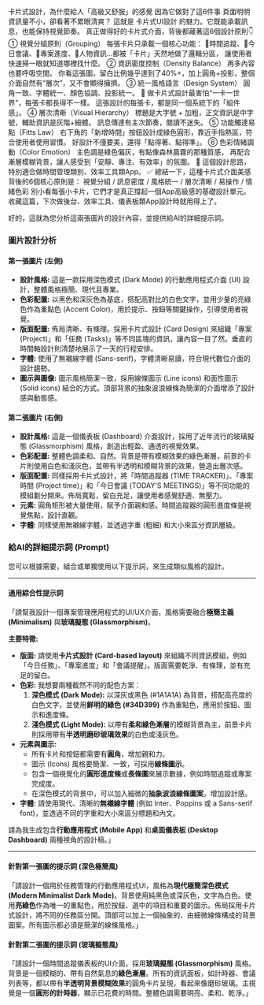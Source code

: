 卡片式設計，為什麼給人「高級又舒服」的感覺
因為它做對了這6件事
頁面明明資訊量不小，卻看著不累眼清爽？
這就是 卡片式UI設計 的魅力。它既能承載訊息，也能保持視覺節奏。
真正做得好的卡片式介面，背後都藏著這6個設計原則👇
① 視覺分組原則（Grouping）
每張卡片只承載一個核心功能：
📍時間追蹤、📍今日會議、📍專案進度、📍人物資訊…都被「卡片」天然地做了邏輯分區，
讓使用者快速掃一眼就知道哪裡找什麼。
② 資訊密度控制（Density Balance）
再多內容也要呼吸空間。
你看這張圖，留白比例幾乎達到了40%+，加上圓角+投影，整個介面自然有“層次”，又不會顯得擁擠。
③ 統一風格語言（Design System）
圓角一致、字體統一、顏色協調、投影統一。
📌 做卡片式設計最害怕“一卡一世界”，每張卡都長得不一樣。
這張設計的每張卡，都是同一個系統下的「組件感」。
④ 層次清晰（Visual Hierarchy）
標題是大字號 + 加粗，正文資訊是中字號，輔助資訊是灰階+細體。
訊息傳達有主次節奏，閱讀不迷失。
⑤ 功能觸達易點（Fitts Law）
右下角的「新增時間」按鈕設計成綠色圓形，靠近手指熱區，符合使用者使用習慣。
好設計不僅要美，還得「點得著、點得準」。
⑥ 色彩情緒調動（Color Emotion）
主色調是綠色偏灰，有點像森林晨霧的那種質感，
再配合漸層模糊背景，讓人感受到「安靜、專注、有效率」的氛圍。
📌 這個設計思路，​​特別適合做時間管理類別、效率工具類App。
✅ 總結一下，這種卡片式介面美感背後的6個核心原則是：
視覺分組 / 訊息密度 / 風格統一 / 層次清晰 / 易操作 / 情緒色彩
別小看每張小卡片，它們才是真正撐起一個App高級感的基礎設計單元。
收藏這篇，下次做後台、效率工具、儀表板類App設計時就用得上了。

好的，這就為您分析這兩張圖片的設計內容，並提供給AI的詳細提示詞。

### **圖片設計分析**

#### **第一張圖片 (左側)**

*   **設計風格:** 這是一款採用深色模式 (Dark Mode) 的行動應用程式介面 (UI) 設計，整體風格極簡、現代且專業。
*   **色彩配置:** 以黑色和深灰色為基底，搭配高對比的白色文字，並用少量的亮綠色作為重點色 (Accent Color)，用於提示、按鈕等關鍵操作，引導使用者視覺。
*   **版面配置:** 佈局清晰、有條理。採用卡片式設計 (Card Design) 來組織「專案 (Project)」和「任務 (Tasks)」等不同區塊的資訊，讓內容一目了然。垂直的時間軸設計則清楚地展示了一天的行程安排。
*   **字體:** 使用了無襯線字體 (Sans-serif)，字體清晰易讀，符合現代數位介面的設計趨勢。
*   **圖示與圖像:** 圖示風格簡潔一致，採用線條圖示 (Line icons) 和面性圖示 (Solid icons) 結合的方式。頂部背景的抽象波浪線條為簡潔的介面增添了設計感與動態感。

#### **第二張圖片 (右側)**

*   **設計風格:** 這是一個儀表板 (Dashboard) 介面設計，採用了近年流行的玻璃擬態 (Glassmorphism) 風格，創造出輕盈、通透的視覺效果。
*   **色彩配置:** 整體色調柔和、自然。背景是帶有模糊效果的綠色漸層，前景的卡片則使用白色和淺灰色，並帶有半透明和模糊背景的效果，營造出層次感。
*   **版面配置:** 同樣採用卡片式設計，將「時間追蹤器 (TIME TRACKER)」、「專案時間 (Project time)」和「今日會議 (TODAY'S MEETINGS)」等不同功能的模組劃分開來。佈局寬鬆，留白充足，讓使用者感覺舒適、無壓力。
*   **元素:** 圓角矩形被大量使用，賦予介面親和感。時間追蹤器的圓形進度條是視覺焦點，設計直觀。
*   **字體:** 同樣使用無襯線字體，並透過字重 (粗細) 和大小來區分資訊層級。

### **給AI的詳細提示詞 (Prompt)**

您可以根據需要，組合或單獨使用以下提示詞，來生成類似風格的設計。

---

#### **通用綜合性提示詞**

「請幫我設計一個專案管理應用程式的UI/UX介面，風格需要融合**極簡主義 (Minimalism)** 與**玻璃擬態 (Glassmorphism)**。

**主要特徵:**
*   **版面:** 請使用**卡片式設計 (Card-based layout)** 來組織不同資訊模組，例如「今日任務」、「專案進度」和「會議提醒」。版面需要乾淨、有條理，並有充足的留白。
*   **色彩:** 我想要兩種截然不同的配色方案：
    1.  **深色模式 (Dark Mode):** 以深灰或黑色 (#1A1A1A) 為背景，搭配高亮度的白色文字，並使用**鮮明的綠色 (#34D399)** 作為重點色，應用於按鈕、圖示和進度條。
    2.  **淺色模式 (Light Mode):** 以帶有**柔和綠色漸層**的模糊背景為主，前景卡片則採用帶有**半透明磨砂玻璃效果**的白色或淺灰色。
*   **元素與圖示:**
    *   所有卡片和按鈕都需要有**圓角**，增加親和力。
    *   圖示 (Icons) 風格要簡潔、一致，可採用**線條圖示**。
    *   包含一個視覺化的**圓形進度條**或**長條圖**來展示數據，例如時間追蹤或專案完成度。
    *   在深色模式的背景中，可以加入細微的**抽象波浪線條圖案**，增加設計感。
*   **字體:** 請使用現代、清晰的**無襯線字體** (例如 Inter、Poppins 或 a Sans-serif font)，並透過不同的字重和大小來區分標題和內文。

請為我生成包含**行動應用程式 (Mobile App)** 和**桌面儀表板 (Desktop Dashboard)** 兩種視角的設計稿。」

---

#### **針對第一張圖的提示詞 (深色極簡風)**

「請設計一個用於任務管理的行動應用程式UI，風格為**現代極簡深色模式 (Modern Minimalist Dark Mode)**。背景使用純黑色或深灰色，文字為白色。使用**亮綠色**作為唯一的重點色，用於按鈕、選中的項目和重要的圖示。佈局採用卡片式設計，將不同的任務區分開。頂部可以加上一個抽象的、由細微線條構成的背景圖案。所有圖示都必須是簡潔的線條風格。」

#### **針對第二張圖的提示詞 (玻璃擬態風)**

「請設計一個時間追蹤儀表板的UI介面，採用**玻璃擬態 (Glassmorphism)** 風格。背景是一個模糊的、帶有自然氣息的**綠色漸層**。所有的資訊面板，如計時器、會議列表等，都以帶有**半透明背景模糊效果**的圓角卡片呈現，看起來像磨砂玻璃。主視覺是一個**圓形的計時器**，顯示已花費的時間。整體色調需要明亮、柔和、乾淨。」